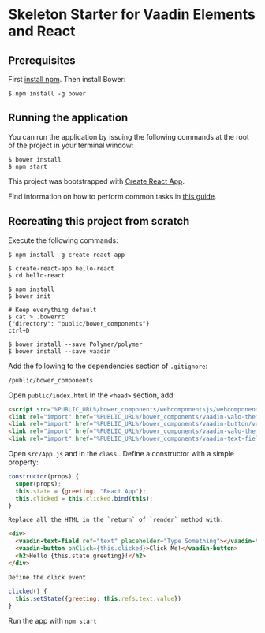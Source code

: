 # Skeleton Starter for Vaadin Elements and React

## Prerequisites
First [install npm](https://docs.npmjs.com/getting-started/installing-node).
Then install Bower:
```
$ npm install -g bower
```

## Running the application

You can run the application by issuing the following commands at the root of the project in your terminal window:
```
$ bower install
$ npm start
```

This project was bootstrapped with [Create React App](https://github.com/facebookincubator/create-react-app).

Find information on how to perform common tasks in [this guide](https://github.com/facebookincubator/create-react-app/blob/master/packages/react-scripts/template/README.md).


## Recreating this project from scratch

Execute the following commands:
```
$ npm install -g create-react-app

$ create-react-app hello-react
$ cd hello-react

$ npm install
$ bower init

# Keep everything default
$ cat > .bowerrc
{"directory": "public/bower_components"}
ctrl+D

$ bower install --save Polymer/polymer
$ bower install --save vaadin
```

Add the following to the dependencies section of `.gitignore`:
```
/public/bower_components
```

Open `public/index.html`
	In the `<head>` section, add:
  ```html
  <script src="%PUBLIC_URL%/bower_components/webcomponentsjs/webcomponents-loader.js"></script>
  <link rel="import" href="%PUBLIC_URL%/bower_components/vaadin-valo-theme/vaadin-button.html">
  <link rel="import" href="%PUBLIC_URL%/bower_components/vaadin-button/vaadin-button.html">
  <link rel="import" href="%PUBLIC_URL%/bower_components/vaadin-valo-theme/vaadin-text-field.html">
  <link rel="import" href="%PUBLIC_URL%/bower_components/vaadin-text-field/vaadin-text-field.html">
  ```
Open `src/App.js` and in the `class`..
	Define a constructor with a simple property:
  ```javascript
  constructor(props) {
    super(props);
    this.state = {greeting: "React App"};
    this.clicked = this.clicked.bind(this);
  }
  ```
	Replace all the HTML in the `return` of `render` method with:
  ```html
  <div>
    <vaadin-text-field ref="text" placeholder="Type Something"></vaadin-text-field>
    <vaadin-button onClick={this.clicked}>Click Me!</vaadin-button>
    <h2>Hello {this.state.greeting}!</h2>
  </div>
  ```
	Define the click event
  ```javascript
  clicked() {
    this.setState({greeting: this.refs.text.value})
  }
  ```

Run the app with `npm start`
